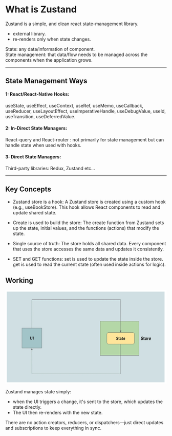 # What is Zustand


Zustand is a simple, and clean react state-management library.
- external library.
- re-renders only when state changes.

State: any data/information of component.  
State management: that data/flow needs to be managed across the components when the application grows.

---

## State Management Ways

#### 1: React/React-Native Hooks:  
useState, useEffect, useContext, useRef, useMemo, useCallback, useReducer, useLayoutEffect, useImperativeHandle, useDebugValue, useId, useTransition, useDeferredValue.

#### 2: In-Direct State Managers:
React-query and React-router : not primarily for state management but can handle state when used with hooks.

#### 3: Direct State Managers:
Third-party libraries: Redux, Zustand etc...

---

## Key Concepts

- Zustand store is a hook:
A Zustand store is created using a custom hook (e.g., useBookStore). This hook allows React components to read and update shared state.

- Create is used to build the store:
The create function from Zustand sets up the state, initial values, and the functions (actions) that modify the state.

- Single source of truth:
The store holds all shared data. Every component that uses the store accesses the same data and updates it consistently.

- SET and GET functions:
set is used to update the state inside the store.
get is used to read the current state (often used inside actions for logic).

## Working

![Zustand Working](/00-Assets/working.png)

Zustand manages state simply:  
- when the UI triggers a change, it's sent to the store, which updates the state directly.
- The UI then re-renders with the new state.  

There are no action creators, reducers, or dispatchers—just direct updates and subscriptions to keep everything in sync.